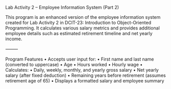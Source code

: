 Lab Activity 2 – Employee Information System (Part 2)

This program is an enhanced version of the employee information system created for Lab Activity 2 in DCIT-23: Introduction to Object-Oriented Programming. It calculates various salary metrics and provides additional employee details such as estimated retirement timeline and net yearly income.

⸻

Program Features
	•	Accepts user input for:
	•	First name and last name (converted to uppercase)
	•	Age
	•	Hours worked
	•	Hourly wage
	•	Calculates:
	•	Daily, weekly, monthly, and yearly gross salary
	•	Net yearly salary (after fixed deduction)
	•	Remaining years before retirement (assumes retirement age of 65)
	•	Displays a formatted salary and employee summary
